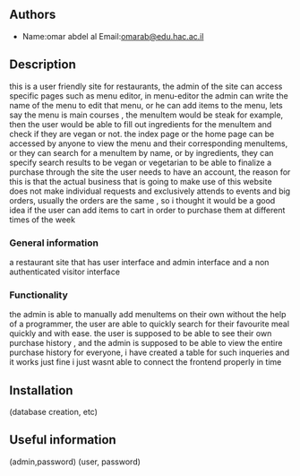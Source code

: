 ## Authors
* Name:omar abdel al  Email:omarab@edu.hac.ac.il

## Description
this is a user friendly site for restaurants, the admin of the site can access specific pages such as menu editor, in
menu-editor the admin can write the name of the menu to edit that menu, or he can add items to the menu, lets say the 
menu is main courses , the menuItem would be steak for example, then the user would be able to fill out ingredients for 
the menuItem and check if they are vegan or not.
the index page or the home page can be accessed by anyone to view the menu and their corresponding menuItems, or they
can search for a menuItem by name, or by ingredients, they can specify search results to be vegan or vegetarian
to be able to finalize a purchase through the site the user needs to have an account, the reason for this is that the 
actual business that is going to make use of this website does not make individual requests and exclusively attends to
events and big orders, usually the orders are the same , so i thought it would be a good idea if the user can add items 
to cart in order to purchase them at different times of the week
### General information
a restaurant site that has user interface and admin interface and a non authenticated visitor interface
### Functionality
the admin is able to manually add menuItems on their own without the help of a programmer, the user are able to quickly
search for their favourite meal quickly and with ease.
the user is supposed to be able to see their own purchase history , and the admin is supposed to be able to view the 
entire purchase history for everyone, i have created a table for such inqueries and it works just fine i just wasnt able
to connect the frontend properly in time
## Installation

(database creation, etc)

## Useful information
(admin,password)
(user, password)